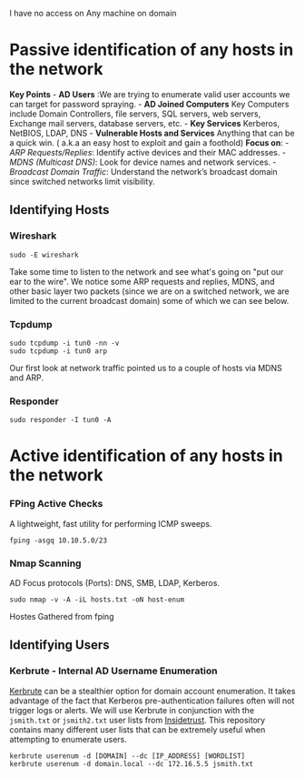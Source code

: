 I have no access on Any machine on domain
# Passive identification of any hosts in the network
**Key Points**
	- **AD Users** :We are trying to enumerate valid user accounts we can target for password spraying.
	- **AD Joined Computers** Key Computers include Domain Controllers, file servers, SQL servers, web servers, Exchange mail servers, database servers, etc.
	- **Key Services** Kerberos, NetBIOS, LDAP, DNS
	- **Vulnerable Hosts and Services** 	Anything that can be a quick win. ( a.k.a an easy host to exploit and gain a foothold)
**Focus on**:
	- _ARP Requests/Replies_: Identify active devices and their MAC addresses.
	- _MDNS (Multicast DNS)_: Look for device names and network services.
	- _Broadcast Domain Traffic_: Understand the network’s broadcast domain since switched networks limit visibility.
## Identifying Hosts
### Wireshark
```shell
sudo -E wireshark
```
Take some time to listen to the network and see what's going on "put our ear to the wire".
We notice some ARP requests and replies, MDNS, and other basic layer two packets (since we are on a switched network, we are limited to the current broadcast domain) some of which we can see below.
### Tcpdump 
```shell
sudo tcpdump -i tun0 -nn -v
sudo tcpdump -i tun0 arp
```
Our first look at network traffic pointed us to a couple of hosts via MDNS and ARP.
### Responder
```shell
sudo responder -I tun0 -A
```
# Active identification of any hosts in the network
### FPing Active Checks
A lightweight, fast utility for performing ICMP sweeps.
```shell
fping -asgq 10.10.5.0/23
```
### Nmap Scanning
AD Focus protocols (Ports): DNS, SMB, LDAP, Kerberos.
```shell
sudo nmap -v -A -iL hosts.txt -oN host-enum
```
Hostes Gathered from fping
## Identifying Users
### Kerbrute - Internal AD Username Enumeration
[Kerbrute](https://github.com/ropnop/kerbrute) can be a stealthier option for domain account enumeration. It takes advantage of the fact that Kerberos pre-authentication failures often will not trigger logs or alerts. We will use Kerbrute in conjunction with the `jsmith.txt` or `jsmith2.txt` user lists from [Insidetrust](https://github.com/insidetrust/statistically-likely-usernames). This repository contains many different user lists that can be extremely useful when attempting to enumerate users.
```shell
kerbrute userenum -d [DOMAIN] --dc [IP_ADDRESS] [WORDLIST]
kerbrute userenum -d domain.local --dc 172.16.5.5 jsmith.txt
```
